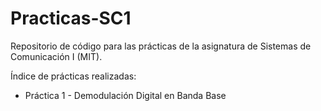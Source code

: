# Practicas-SC1
Repositorio de código para las prácticas de la asignatura de Sistemas de Comunicación I (MIT).

Índice de prácticas realizadas:
* Práctica 1 - Demodulación Digital en Banda Base 
